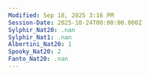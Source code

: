 ```yaml
---
Modified: Sep 18, 2025 3:16 PM
Session-Date: 2025-10-24T00:00:00.000Z
Sylphir_Nat20: .nan
Sylphir_Nat1: .nan
Albertini_Nat20: 1
Spooky_Nat20: 2
Fanto_Nat20: .nan
---
```

